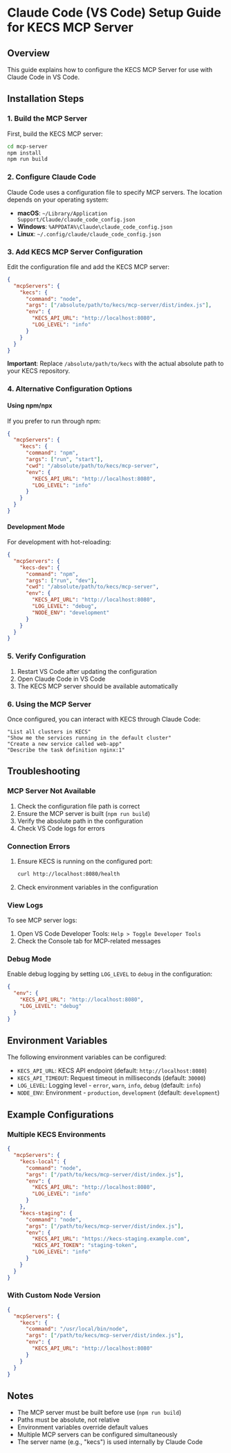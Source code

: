 # Claude Code (VS Code) Setup Guide for KECS MCP Server

## Overview

This guide explains how to configure the KECS MCP Server for use with Claude Code in VS Code.

## Installation Steps

### 1. Build the MCP Server

First, build the KECS MCP server:

```bash
cd mcp-server
npm install
npm run build
```

### 2. Configure Claude Code

Claude Code uses a configuration file to specify MCP servers. The location depends on your operating system:

- **macOS**: `~/Library/Application Support/Claude/claude_code_config.json`
- **Windows**: `%APPDATA%\Claude\claude_code_config.json`
- **Linux**: `~/.config/claude/claude_code_config.json`

### 3. Add KECS MCP Server Configuration

Edit the configuration file and add the KECS MCP server:

```json
{
  "mcpServers": {
    "kecs": {
      "command": "node",
      "args": ["/absolute/path/to/kecs/mcp-server/dist/index.js"],
      "env": {
        "KECS_API_URL": "http://localhost:8080",
        "LOG_LEVEL": "info"
      }
    }
  }
}
```

**Important**: Replace `/absolute/path/to/kecs` with the actual absolute path to your KECS repository.

### 4. Alternative Configuration Options

#### Using npm/npx

If you prefer to run through npm:

```json
{
  "mcpServers": {
    "kecs": {
      "command": "npm",
      "args": ["run", "start"],
      "cwd": "/absolute/path/to/kecs/mcp-server",
      "env": {
        "KECS_API_URL": "http://localhost:8080",
        "LOG_LEVEL": "info"
      }
    }
  }
}
```

#### Development Mode

For development with hot-reloading:

```json
{
  "mcpServers": {
    "kecs-dev": {
      "command": "npm",
      "args": ["run", "dev"],
      "cwd": "/absolute/path/to/kecs/mcp-server",
      "env": {
        "KECS_API_URL": "http://localhost:8080",
        "LOG_LEVEL": "debug",
        "NODE_ENV": "development"
      }
    }
  }
}
```

### 5. Verify Configuration

1. Restart VS Code after updating the configuration
2. Open Claude Code in VS Code
3. The KECS MCP server should be available automatically

### 6. Using the MCP Server

Once configured, you can interact with KECS through Claude Code:

```
"List all clusters in KECS"
"Show me the services running in the default cluster"
"Create a new service called web-app"
"Describe the task definition nginx:1"
```

## Troubleshooting

### MCP Server Not Available

1. Check the configuration file path is correct
2. Ensure the MCP server is built (`npm run build`)
3. Verify the absolute path in the configuration
4. Check VS Code logs for errors

### Connection Errors

1. Ensure KECS is running on the configured port:
   ```bash
   curl http://localhost:8080/health
   ```

2. Check environment variables in the configuration

### View Logs

To see MCP server logs:

1. Open VS Code Developer Tools: `Help > Toggle Developer Tools`
2. Check the Console tab for MCP-related messages

### Debug Mode

Enable debug logging by setting `LOG_LEVEL` to `debug` in the configuration:

```json
{
  "env": {
    "KECS_API_URL": "http://localhost:8080",
    "LOG_LEVEL": "debug"
  }
}
```

## Environment Variables

The following environment variables can be configured:

- `KECS_API_URL`: KECS API endpoint (default: `http://localhost:8080`)
- `KECS_API_TIMEOUT`: Request timeout in milliseconds (default: `30000`)
- `LOG_LEVEL`: Logging level - `error`, `warn`, `info`, `debug` (default: `info`)
- `NODE_ENV`: Environment - `production`, `development` (default: `development`)

## Example Configurations

### Multiple KECS Environments

```json
{
  "mcpServers": {
    "kecs-local": {
      "command": "node",
      "args": ["/path/to/kecs/mcp-server/dist/index.js"],
      "env": {
        "KECS_API_URL": "http://localhost:8080",
        "LOG_LEVEL": "info"
      }
    },
    "kecs-staging": {
      "command": "node",
      "args": ["/path/to/kecs/mcp-server/dist/index.js"],
      "env": {
        "KECS_API_URL": "https://kecs-staging.example.com",
        "KECS_API_TOKEN": "staging-token",
        "LOG_LEVEL": "info"
      }
    }
  }
}
```

### With Custom Node Version

```json
{
  "mcpServers": {
    "kecs": {
      "command": "/usr/local/bin/node",
      "args": ["/path/to/kecs/mcp-server/dist/index.js"],
      "env": {
        "KECS_API_URL": "http://localhost:8080"
      }
    }
  }
}
```

## Notes

- The MCP server must be built before use (`npm run build`)
- Paths must be absolute, not relative
- Environment variables override default values
- Multiple MCP servers can be configured simultaneously
- The server name (e.g., "kecs") is used internally by Claude Code
